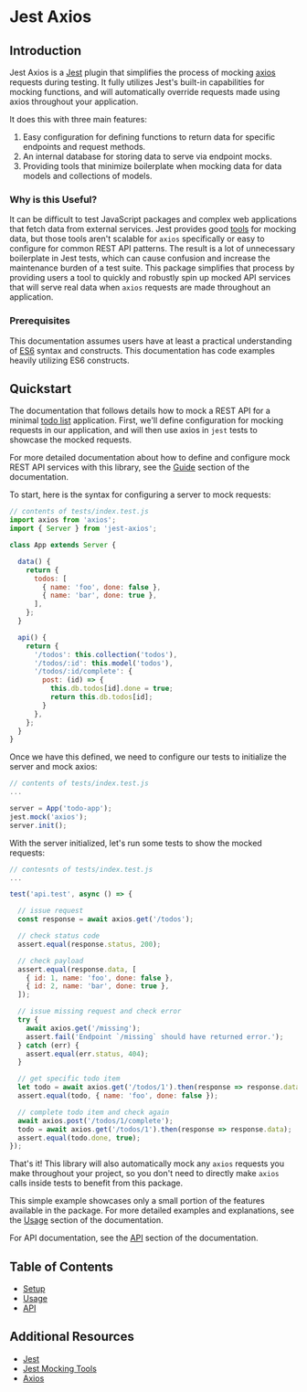 # Jest Axios

## Introduction

Jest Axios is a [Jest](https://jestjs.io/) plugin that simplifies the process of mocking [axios](https://github.com/axios/axios) requests during testing. It fully utilizes Jest's built-in capabilities for mocking functions, and will automatically override requests made using axios throughout your application.

It does this with three main features:

1. Easy configuration for defining functions to return data for specific endpoints and request methods.
2. An internal database for storing data to serve via endpoint mocks.
3. Providing tools that minimize boilerplate when mocking data for data models and collections of models.


### Why is this Useful?

It can be difficult to test JavaScript packages and complex web applications that fetch data from external services. Jest provides good [tools](https://jestjs.io/docs/en/mock-functions) for mocking data, but those tools aren't scalable for `axios` specifically or easy to configure for common REST API patterns. The result is a lot of unnecessary boilerplate in Jest tests, which can cause confusion and increase the maintenance burden of a test suite. This package simplifies that process by providing users a tool to quickly and robustly spin up mocked API services that will serve real data when `axios` requests are made throughout an application.


### Prerequisites

This documentation assumes users have at least a practical understanding of [ES6](https://www.freecodecamp.org/news/write-less-do-more-with-javascript-es6-5fd4a8e50ee2/) syntax and constructs. This documentation has code examples heavily utilizing ES6 constructs.


## Quickstart

The documentation that follows details how to mock a REST API for a minimal [todo list](https://vuejs.org/v2/examples/todomvc.html) application. First, we'll define configuration for mocking requests in our application, and will then use axios in `jest` tests to showcase the mocked requests.

For more detailed documentation about how to define and configure mock REST API services with this library, see the [Guide](/guide/) section of the documentation.

To start, here is the syntax for configuring a server to mock requests:

```javascript
// contents of tests/index.test.js
import axios from 'axios';
import { Server } from 'jest-axios';

class App extends Server {

  data() {
    return {
      todos: [
        { name: 'foo', done: false },
        { name: 'bar', done: true },
      ],
    };
  }

  api() {
    return {
      '/todos': this.collection('todos'),
      '/todos/:id': this.model('todos'),
      '/todos/:id/complete': {
        post: (id) => {
          this.db.todos[id].done = true;
          return this.db.todos[id];
        }
      },
    };
  }
}
```

Once we have this defined, we need to configure our tests to initialize the server and mock axios:


```javascript
// contents of tests/index.test.js
...

server = App('todo-app');
jest.mock('axios');
server.init();
```

With the server initialized, let's run some tests to show the mocked requests:

```javascript
// contesnts of tests/index.test.js
...

test('api.test', async () => {

  // issue request
  const response = await axios.get('/todos');

  // check status code
  assert.equal(response.status, 200);

  // check payload
  assert.equal(response.data, [
    { id: 1, name: 'foo', done: false },  
    { id: 2, name: 'bar', done: true },
  ]);

  // issue missing request and check error
  try {
    await axios.get('/missing');
    assert.fail('Endpoint `/missing` should have returned error.');
  } catch (err) {
    assert.equal(err.status, 404);
  }

  // get specific todo item
  let todo = await axios.get('/todos/1').then(response => response.data);
  assert.equal(todo, { name: 'foo', done: false });

  // complete todo item and check again
  await axios.post('/todos/1/complete');
  todo = await axios.get('/todos/1').then(response => response.data);
  assert.equal(todo.done, true);
});
```

That's it! This library will also automatically mock any `axios` requests you make throughout your project, so you don't need to directly make `axios` calls inside tests to benefit from this package.

This simple example showcases only a small portion of the features available in the package. For more detailed examples and explanations, see the [Usage](/guide/) section of the documentation.

For API documentation, see the [API](/api/) section of the documentation.


## Table of Contents

- [Setup](/setup/)
- [Usage](/guide/)
- [API](/api/)


## Additional Resources

- [Jest](https://jestjs.io/)
- [Jest Mocking Tools](https://jestjs.io/docs/en/mock-functions)
- [Axios](https://github.com/axios/axios)
